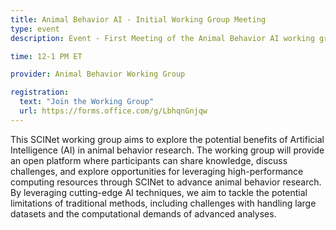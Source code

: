 ```yaml
---
title: Animal Behavior AI - Initial Working Group Meeting
type: event
description: Event - First Meeting of the Animal Behavior AI working groups

time: 12-1 PM ET

provider: Animal Behavior Working Group

registration: 
  text: "Join the Working Group"
  url: https://forms.office.com/g/LbhqnGnjqw
---
```


This SCINet working group aims to explore the potential benefits of Artificial Intelligence (AI) in animal behavior research. The working group will provide an open platform where participants can share knowledge, discuss challenges, and explore opportunities for leveraging high-performance computing resources through SCINet to advance animal behavior research.<!--excerpt--> By leveraging cutting-edge AI techniques, we aim to tackle the potential limitations of traditional methods, including challenges with handling large datasets and the computational demands of advanced analyses.
